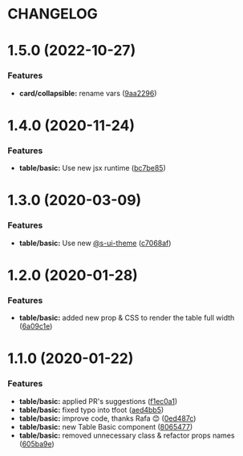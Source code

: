 # CHANGELOG

# 1.5.0 (2022-10-27)


### Features

* **card/collapsible:** rename vars ([9aa2296](https://github.com/SUI-Components/adevinta-spain-components/commit/9aa22964f5de372f1214b44f1fa5d7184e9d042b))



# 1.4.0 (2020-11-24)


### Features

* **table/basic:** Use new jsx runtime ([bc7be85](https://github.com/SUI-Components/adevinta-spain-components/commit/bc7be85bb9eab30bea0ade614e0f3b6ddb43f3a3))



# 1.3.0 (2020-03-09)


### Features

* **table/basic:** Use new [@s-ui-theme](https://github.com/s-ui-theme) ([c7068af](https://github.com/SUI-Components/adevinta-spain-components/commit/c7068af4ec8a9ebb09cafc63a2e1c28914a87c04))



# 1.2.0 (2020-01-28)


### Features

* **table/basic:** added new prop & CSS to render the table full width ([6a09c1e](https://github.com/SUI-Components/adevinta-spain-components/commit/6a09c1e8acf613e3dc3eca8c0d10fe54cdf8a043))



# 1.1.0 (2020-01-22)


### Features

* **table/basic:** applied PR's suggestions ([f1ec0a1](https://github.com/SUI-Components/adevinta-spain-components/commit/f1ec0a10d3fd174f860fe745ad371b83266a66c9))
* **table/basic:** fixed typo into tfoot ([aed4bb5](https://github.com/SUI-Components/adevinta-spain-components/commit/aed4bb5612c6b1f50e87f4b2db2a2a4355b8e059))
* **table/basic:** improve code, thanks Rafa 😊 ([0ed487c](https://github.com/SUI-Components/adevinta-spain-components/commit/0ed487cabf88a141f345ff41e0878c2559436e6a))
* **table/basic:** new Table Basic component ([8065477](https://github.com/SUI-Components/adevinta-spain-components/commit/8065477c38f158a2fd5c456f15c33a996aa07e5a))
* **table/basic:** removed unnecessary class & refactor props names ([605ba9e](https://github.com/SUI-Components/adevinta-spain-components/commit/605ba9ebad5f1f83781c9a8128be546ddb83cc85))



